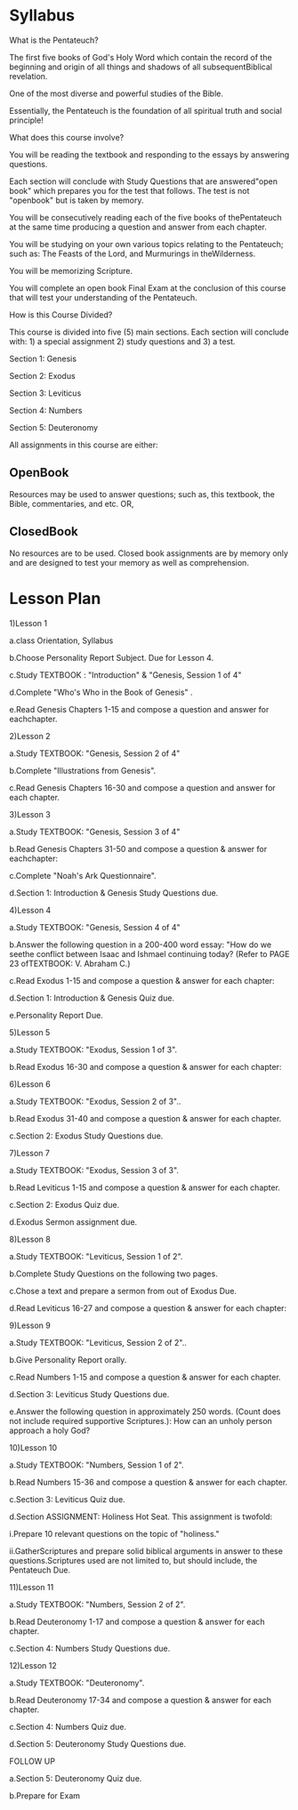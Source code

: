 # Syllabus

What is the Pentateuch?

The first five books of God's Holy Word which contain the record of the beginning and origin of all things and shadows of all subsequentBiblical revelation.

One of the most diverse and powerful studies of the Bible.

Essentially, the Pentateuch is the foundation of all spiritual truth and social principle!

What does this course involve?

You will be reading the textbook and responding to the essays by answering questions.

Each section will conclude with Study Questions that are answered"open book" which prepares you for the test that follows. The test is not "openbook" but is taken by memory.

You will be consecutively reading each of the five books of thePentateuch at the same time producing a question and answer from each chapter.

You will be studying on your own various topics relating to the Pentateuch; such as: The Feasts of the Lord, and Murmurings in theWilderness.

You will be memorizing Scripture.

You will complete an open book Final Exam at the conclusion of this course that will test your understanding of the Pentateuch.

How is this Course Divided?

This course is divided into five (5) main sections. Each section will conclude with: 1) a special assignment 2) study questions and 3) a test.

Section 1: Genesis

Section 2: Exodus

Section 3: Leviticus

Section 4: Numbers

Section 5: Deuteronomy

All assignments in this course are either:

## OpenBook

Resources may be used to answer questions; such as, this textbook, the Bible, commentaries, and etc. OR,

## ClosedBook

No resources are to be used. Closed book assignments are by memory only and are designed to test your memory as well as comprehension.

# Lesson Plan

1)Lesson 1

a.class Orientation, Syllabus

b.Choose Personality Report Subject. Due for Lesson 4.

c.Study TEXTBOOK : "Introduction" & "Genesis, Session 1 of 4"

d.Complete "Who's Who in the Book of Genesis" .

e.Read Genesis Chapters 1-15 and compose a question and answer for eachchapter.

2)Lesson 2

a.Study TEXTBOOK: "Genesis, Session 2 of 4"

b.Complete "Illustrations from Genesis".

c.Read Genesis Chapters 16-30 and compose a question and answer for each chapter.

3)Lesson 3

a.Study TEXTBOOK: "Genesis, Session 3 of 4"

b.Read Genesis Chapters 31-50 and compose a question & answer for eachchapter:

c.Complete "Noah's Ark Questionnaire".

d.Section 1: Introduction & Genesis Study Questions due.

4)Lesson 4

a.Study TEXTBOOK: "Genesis, Session 4 of 4"

b.Answer the following question in a 200-400 word essay: "How do we seethe conflict between Isaac and Ishmael continuing today? (Refer to PAGE 23 ofTEXTBOOK: V. Abraham C.)

c.Read Exodus 1-15 and compose a question & answer for each chapter:

d.Section 1: Introduction & Genesis Quiz due.

e.Personality Report Due.

5)Lesson 5

a.Study TEXTBOOK: "Exodus, Session 1 of 3".

b.Read Exodus 16-30 and compose a question & answer for each chapter:

6)Lesson 6

a.Study TEXTBOOK: "Exodus, Session 2 of 3"..

b.Read Exodus 31-40 and compose a question & answer for each chapter.

c.Section 2: Exodus Study Questions due.

7)Lesson 7

a.Study TEXTBOOK: "Exodus, Session 3 of 3".

b.Read Leviticus 1-15 and compose a question & answer for each chapter.

c.Section 2: Exodus Quiz due.

d.Exodus Sermon assignment due.

8)Lesson 8

a.Study TEXTBOOK: "Leviticus, Session 1 of 2".

b.Complete Study Questions on the following two pages.

c.Chose a text and prepare a sermon from out of Exodus Due.

d.Read Leviticus 16-27 and compose a question & answer for each chapter:

9)Lesson 9

a.Study TEXTBOOK: "Leviticus, Session 2 of 2"..

b.Give Personality Report orally.

c.Read Numbers 1-15 and compose a question & answer for each chapter.

d.Section 3: Leviticus Study Questions due.

e.Answer the following question in approximately 250 words. (Count does not include required supportive Scriptures.): How can an unholy person approach a holy God?

10)Lesson 10

a.Study TEXTBOOK: "Numbers, Session 1 of 2".

b.Read Numbers 15-36 and compose a question & answer for each chapter.

c.Section 3: Leviticus Quiz due.

d.Section ASSIGNMENT: Holiness Hot Seat. This assignment is twofold:

i.Prepare 10 relevant questions on the topic of "holiness."

ii.GatherScriptures and prepare solid biblical arguments in answer to these questions.Scriptures used are not limited to, but should include, the Pentateuch Due.

11)Lesson 11

a.Study TEXTBOOK: "Numbers, Session 2 of 2".

b.Read Deuteronomy 1-17 and compose a question & answer for each chapter.

c.Section 4: Numbers Study Questions due.

12)Lesson 12

a.Study TEXTBOOK: "Deuteronomy".

b.Read Deuteronomy 17-34 and compose a question & answer for each chapter.

c.Section 4: Numbers Quiz due.

d.Section 5: Deuteronomy Study Questions due.

FOLLOW UP

a.Section 5: Deuteronomy Quiz due.

b.Prepare for Exam
